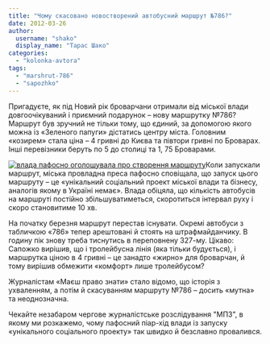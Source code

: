 ```yaml
---
title: "Чому скасовано новостворений автобусний маршрут №786?"
date: 2012-03-26
author: 
  username: "shako"
  display_name: "Тарас Шако"
categories: 
  - "kolonka-avtora"
tags: 
  - "marshrut-786"
  - "sapozhko"
---
```


Пригадуєте, як під Новий рік броварчани отримали від міської влади довгоочікуваний і приємний подарунок – нову маршрутку №786? Маршрут був зручний не тільки тому, що єдиний, за допомогою якого можна із «Зеленого папуги» дістатись центру міста. Головним «козирем» стала ціна – 4 гривні до Києва та півтори гривні по Броварах. Інші перевізники беруть по 5 до столиці та 1, 75 Броварами.

[![](https://mpz.brovary.org/wp-content/uploads/2012/03/pryemna_novyna.jpg "влада пафосно оголошувала про створення маршруту")](https://mpz.brovary.org/wp-content/uploads/2012/03/pryemna_novyna.jpg)Коли запускали маршрут, міська провладна преса пафосно сповіщала, що запуск цього маршруту – це «унікальний соціальний проект міської влади та бізнесу, аналогів якому в Україні немає». Влада обіцяла, що кількість автобусів на маршруті постійно збільшуватиметься, скоротиться інтервал руху і скоро становитиме 10 хв.

На початку березня маршрут перестав існувати. Окремі автобуси з табличкою «786» тепер арештовані й стоять на штрафмайданчику. В годину пік знову треба тиснутись в переповнену 327-му. Цікаво: Сапожко вирішив, що і тролейбусна лінія (яка тільки будується), і маршрутка ціною в 4 гривні – це занадто «жирно» для броварчан, й тому вирішив обмежити «комфорт» лише тролейбусом?

Журналістам «Маєш право знати» стало відомо, що історія з ухваленням, а потім й скасуванням маршруту №786 – досить «мутна» та неоднозначна.

Чекайте незабаром чергове журналістське розслідування "МПЗ", в якому ми розкажемо, чому пафосний піар-хід влади із запуску «унікального соціального проекту» так швидко й безславно провалився.
